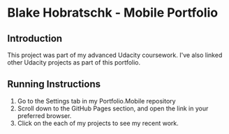 # Blake Hobratschk - Mobile Portfolio

## Introduction
This project was part of my advanced Udacity coursework. I've also linked
other Udacity projects as part of this portfolio.

## Running Instructions
1. Go to the Settings tab in my Portfolio.Mobile repository
2. Scroll down to the GitHub Pages section, and open the link in your preferred browser.
3. Click on the each of my projects to see my recent work.
